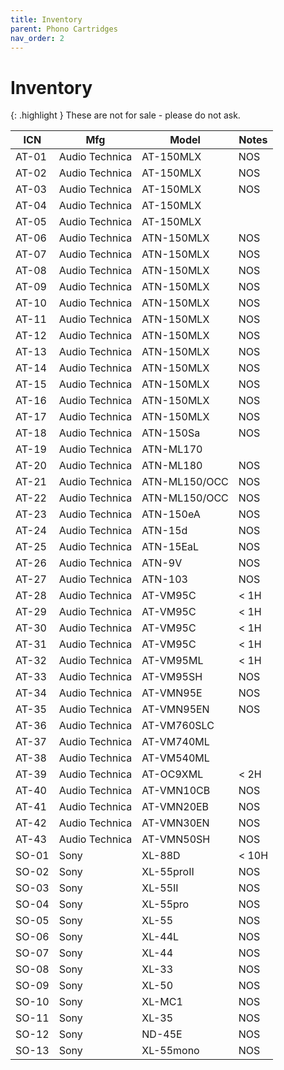 ```yaml
---
title: Inventory
parent: Phono Cartridges
nav_order: 2
---
```


# Inventory

{: .highlight }
These are not for sale - please do not ask. 

| ICN | Mfg | Model| Notes |
|-|-|-|---|
| AT-01 | Audio Technica | AT-150MLX | NOS |
| AT-02 | Audio Technica | AT-150MLX | NOS |
| AT-03 | Audio Technica | AT-150MLX | NOS |
| AT-04 | Audio Technica | AT-150MLX |
| AT-05 | Audio Technica | AT-150MLX |
| AT-06 | Audio Technica | ATN-150MLX | NOS |
| AT-07 | Audio Technica | ATN-150MLX | NOS |
| AT-08 | Audio Technica | ATN-150MLX | NOS |
| AT-09 | Audio Technica | ATN-150MLX | NOS |
| AT-10 | Audio Technica | ATN-150MLX | NOS |
| AT-11 | Audio Technica | ATN-150MLX | NOS |
| AT-12 | Audio Technica | ATN-150MLX | NOS |
| AT-13 | Audio Technica | ATN-150MLX | NOS |
| AT-14 | Audio Technica | ATN-150MLX | NOS |
| AT-15 | Audio Technica | ATN-150MLX | NOS |
| AT-16 | Audio Technica | ATN-150MLX | NOS |
| AT-17 | Audio Technica | ATN-150MLX | NOS |
| AT-18 | Audio Technica | ATN-150Sa | NOS |
| AT-19 | Audio Technica | ATN-ML170 |
| AT-20 | Audio Technica | ATN-ML180 | NOS |
| AT-21 | Audio Technica | ATN-ML150/OCC | NOS |
| AT-22 | Audio Technica | ATN-ML150/OCC | NOS |
| AT-23 | Audio Technica | ATN-150eA | NOS |
| AT-24 | Audio Technica | ATN-15d | NOS |
| AT-25 | Audio Technica | ATN-15EaL | NOS |
| AT-26 | Audio Technica | ATN-9V | NOS |
| AT-27 | Audio Technica | ATN-103 | NOS |
| AT-28 | Audio Technica | AT-VM95C | < 1H |
| AT-29 | Audio Technica | AT-VM95C | < 1H |
| AT-30 | Audio Technica | AT-VM95C | < 1H |
| AT-31 | Audio Technica | AT-VM95C | < 1H |
| AT-32 | Audio Technica | AT-VM95ML | < 1H |
| AT-33 | Audio Technica | AT-VM95SH | NOS |
| AT-34 | Audio Technica | AT-VMN95E | NOS |
| AT-35 | Audio Technica | AT-VMN95EN | NOS |
| AT-36 | Audio Technica | AT-VM760SLC| 
| AT-37 | Audio Technica | AT-VM740ML |
| AT-38 | Audio Technica | AT-VM540ML |
| AT-39 | Audio Technica | AT-OC9XML | < 2H |
| AT-40 | Audio Technica | AT-VMN10CB | NOS |
| AT-41 | Audio Technica | AT-VMN20EB | NOS |
| AT-42 | Audio Technica | AT-VMN30EN | NOS |
| AT-43 | Audio Technica | AT-VMN50SH | NOS |
| SO-01 | Sony | XL-88D | < 10H |
| SO-02 | Sony | XL-55proII | NOS |
| SO-03 | Sony | XL-55II | NOS |
| SO-04 | Sony | XL-55pro | NOS |
| SO-05 | Sony | XL-55 | NOS |
| SO-06 | Sony | XL-44L | NOS |
| SO-07 | Sony | XL-44 | NOS |
| SO-08 | Sony | XL-33 | NOS |
| SO-09 | Sony | XL-50 | NOS |
| SO-10 | Sony | XL-MC1 | NOS |
| SO-11 | Sony | XL-35 | NOS |
| SO-12 | Sony | ND-45E | NOS |
| SO-13 | Sony | XL-55mono | NOS |


